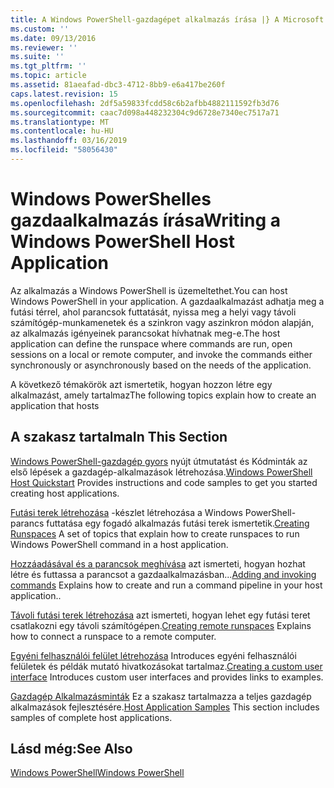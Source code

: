 ```yaml
---
title: A Windows PowerShell-gazdagépet alkalmazás írása |} A Microsoft Docs
ms.custom: ''
ms.date: 09/13/2016
ms.reviewer: ''
ms.suite: ''
ms.tgt_pltfrm: ''
ms.topic: article
ms.assetid: 81aeafad-dbc3-4712-8bb9-e6a417be260f
caps.latest.revision: 15
ms.openlocfilehash: 2df5a59833fcdd58c6b2afbb4882111592fb3d76
ms.sourcegitcommit: caac7d098a448232304c9d6728e7340ec7517a71
ms.translationtype: MT
ms.contentlocale: hu-HU
ms.lasthandoff: 03/16/2019
ms.locfileid: "58056430"
---
```

# <a name="writing-a-windows-powershell-host-application"></a><span data-ttu-id="3fe97-102">Windows PowerShelles gazdaalkalmazás írása</span><span class="sxs-lookup"><span data-stu-id="3fe97-102">Writing a Windows PowerShell Host Application</span></span>

<span data-ttu-id="3fe97-103">Az alkalmazás a Windows PowerShell is üzemeltethet.</span><span class="sxs-lookup"><span data-stu-id="3fe97-103">You can host Windows PowerShell in your application.</span></span> <span data-ttu-id="3fe97-104">A gazdaalkalmazást adhatja meg a futási térrel, ahol parancsok futtatását, nyissa meg a helyi vagy távoli számítógép-munkamenetek és a szinkron vagy aszinkron módon alapján, az alkalmazás igényeinek parancsokat hívhatnak meg-e.</span><span class="sxs-lookup"><span data-stu-id="3fe97-104">The host application can define the runspace where commands are run, open sessions on a local or remote computer, and invoke the commands either synchronously or asynchronously based on the needs of the application.</span></span>

<span data-ttu-id="3fe97-105">A következő témakörök azt ismertetik, hogyan hozzon létre egy alkalmazást, amely tartalmaz</span><span class="sxs-lookup"><span data-stu-id="3fe97-105">The following topics explain how to create an application that hosts</span></span>

## <a name="in-this-section"></a><span data-ttu-id="3fe97-106">A szakasz tartalma</span><span class="sxs-lookup"><span data-stu-id="3fe97-106">In This Section</span></span>

<span data-ttu-id="3fe97-107">[Windows PowerShell-gazdagép gyors](./windows-powershell-host-quickstart.md) nyújt útmutatást és Kódminták az első lépések a gazdagép-alkalmazások létrehozása.</span><span class="sxs-lookup"><span data-stu-id="3fe97-107">[Windows PowerShell Host Quickstart](./windows-powershell-host-quickstart.md) Provides instructions and code samples to get you started creating host applications.</span></span>

<span data-ttu-id="3fe97-108">[Futási terek létrehozása](./creating-runspaces.md) -készlet létrehozása a Windows PowerShell-parancs futtatása egy fogadó alkalmazás futási terek ismertetik.</span><span class="sxs-lookup"><span data-stu-id="3fe97-108">[Creating Runspaces](./creating-runspaces.md) A set of topics that explain how to create runspaces to run Windows PowerShell command in a host application.</span></span>

<span data-ttu-id="3fe97-109">[Hozzáadásával és a parancsok meghívása](./adding-and-invoking-commands.md) azt ismerteti, hogyan hozhat létre és futtassa a parancsot a gazdaalkalmazásban...</span><span class="sxs-lookup"><span data-stu-id="3fe97-109">[Adding and invoking commands](./adding-and-invoking-commands.md) Explains how to create and run a command pipeline in your host application..</span></span>

<span data-ttu-id="3fe97-110">[Távoli futási terek létrehozása](./creating-remote-runspaces.md) azt ismerteti, hogyan lehet egy futási teret csatlakozni egy távoli számítógépen.</span><span class="sxs-lookup"><span data-stu-id="3fe97-110">[Creating remote runspaces](./creating-remote-runspaces.md) Explains how to connect a runspace to a remote computer.</span></span>

<span data-ttu-id="3fe97-111">[Egyéni felhasználói felület létrehozása](./creating-a-custom-user-interface.md) Introduces egyéni felhasználói felületek és példák mutató hivatkozásokat tartalmaz.</span><span class="sxs-lookup"><span data-stu-id="3fe97-111">[Creating a custom user interface](./creating-a-custom-user-interface.md) Introduces custom user interfaces and provides links to examples.</span></span>

<span data-ttu-id="3fe97-112">[Gazdagép Alkalmazásminták](./host-application-samples.md) Ez a szakasz tartalmazza a teljes gazdagép alkalmazások fejlesztésére.</span><span class="sxs-lookup"><span data-stu-id="3fe97-112">[Host Application Samples](./host-application-samples.md) This section includes samples of complete host applications.</span></span>

## <a name="see-also"></a><span data-ttu-id="3fe97-113">Lásd még:</span><span class="sxs-lookup"><span data-stu-id="3fe97-113">See Also</span></span>

[<span data-ttu-id="3fe97-114">Windows PowerShell</span><span class="sxs-lookup"><span data-stu-id="3fe97-114">Windows PowerShell</span></span>](http://msdn.microsoft.com/en-us/b41a2af3-aec1-402d-8e18-c2c26be461ff)
